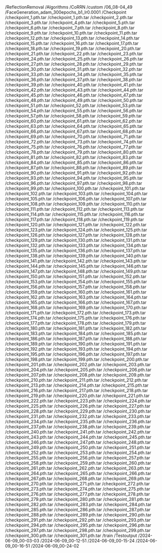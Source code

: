 
/ReflectionRemoval
  /Algorithms
    /CoRRN
      /custom
        /06_08-04_49
          /FaceGeneration_adam_300epochs_b1_lr0.0001
            /Checkpoint
              /checkpoint_1.pth.tar
              /checkpoint_1.pth.tar
              /checkpoint_2.pth.tar
              /checkpoint_3.pth.tar
              /checkpoint_4.pth.tar
              /checkpoint_5.pth.tar
              /checkpoint_6.pth.tar
              /checkpoint_7.pth.tar
              /checkpoint_8.pth.tar
              /checkpoint_9.pth.tar
              /checkpoint_10.pth.tar
              /checkpoint_11.pth.tar
              /checkpoint_12.pth.tar
              /checkpoint_13.pth.tar
              /checkpoint_14.pth.tar
              /checkpoint_15.pth.tar
              /checkpoint_16.pth.tar
              /checkpoint_17.pth.tar
              /checkpoint_18.pth.tar
              /checkpoint_19.pth.tar
              /checkpoint_20.pth.tar
              /checkpoint_21.pth.tar
              /checkpoint_22.pth.tar
              /checkpoint_23.pth.tar
              /checkpoint_24.pth.tar
              /checkpoint_25.pth.tar
              /checkpoint_26.pth.tar
              /checkpoint_27.pth.tar
              /checkpoint_28.pth.tar
              /checkpoint_29.pth.tar
              /checkpoint_30.pth.tar
              /checkpoint_31.pth.tar
              /checkpoint_32.pth.tar
              /checkpoint_33.pth.tar
              /checkpoint_34.pth.tar
              /checkpoint_35.pth.tar
              /checkpoint_36.pth.tar
              /checkpoint_37.pth.tar
              /checkpoint_38.pth.tar
              /checkpoint_39.pth.tar
              /checkpoint_40.pth.tar
              /checkpoint_41.pth.tar
              /checkpoint_42.pth.tar
              /checkpoint_43.pth.tar
              /checkpoint_44.pth.tar
              /checkpoint_45.pth.tar
              /checkpoint_46.pth.tar
              /checkpoint_47.pth.tar
              /checkpoint_48.pth.tar
              /checkpoint_49.pth.tar
              /checkpoint_50.pth.tar
              /checkpoint_51.pth.tar
              /checkpoint_52.pth.tar
              /checkpoint_53.pth.tar
              /checkpoint_54.pth.tar
              /checkpoint_55.pth.tar
              /checkpoint_56.pth.tar
              /checkpoint_57.pth.tar
              /checkpoint_58.pth.tar
              /checkpoint_59.pth.tar
              /checkpoint_60.pth.tar
              /checkpoint_61.pth.tar
              /checkpoint_62.pth.tar
              /checkpoint_63.pth.tar
              /checkpoint_64.pth.tar
              /checkpoint_65.pth.tar
              /checkpoint_66.pth.tar
              /checkpoint_67.pth.tar
              /checkpoint_68.pth.tar
              /checkpoint_69.pth.tar
              /checkpoint_70.pth.tar
              /checkpoint_71.pth.tar
              /checkpoint_72.pth.tar
              /checkpoint_73.pth.tar
              /checkpoint_74.pth.tar
              /checkpoint_75.pth.tar
              /checkpoint_76.pth.tar
              /checkpoint_77.pth.tar
              /checkpoint_78.pth.tar
              /checkpoint_79.pth.tar
              /checkpoint_80.pth.tar
              /checkpoint_81.pth.tar
              /checkpoint_82.pth.tar
              /checkpoint_83.pth.tar
              /checkpoint_84.pth.tar
              /checkpoint_85.pth.tar
              /checkpoint_86.pth.tar
              /checkpoint_87.pth.tar
              /checkpoint_88.pth.tar
              /checkpoint_89.pth.tar
              /checkpoint_90.pth.tar
              /checkpoint_91.pth.tar
              /checkpoint_92.pth.tar
              /checkpoint_93.pth.tar
              /checkpoint_94.pth.tar
              /checkpoint_95.pth.tar
              /checkpoint_96.pth.tar
              /checkpoint_97.pth.tar
              /checkpoint_98.pth.tar
              /checkpoint_99.pth.tar
              /checkpoint_100.pth.tar
              /checkpoint_101.pth.tar
              /checkpoint_102.pth.tar
              /checkpoint_103.pth.tar
              /checkpoint_104.pth.tar
              /checkpoint_105.pth.tar
              /checkpoint_106.pth.tar
              /checkpoint_107.pth.tar
              /checkpoint_108.pth.tar
              /checkpoint_109.pth.tar
              /checkpoint_110.pth.tar
              /checkpoint_111.pth.tar
              /checkpoint_112.pth.tar
              /checkpoint_113.pth.tar
              /checkpoint_114.pth.tar
              /checkpoint_115.pth.tar
              /checkpoint_116.pth.tar
              /checkpoint_117.pth.tar
              /checkpoint_118.pth.tar
              /checkpoint_119.pth.tar
              /checkpoint_120.pth.tar
              /checkpoint_121.pth.tar
              /checkpoint_122.pth.tar
              /checkpoint_123.pth.tar
              /checkpoint_124.pth.tar
              /checkpoint_125.pth.tar
              /checkpoint_126.pth.tar
              /checkpoint_127.pth.tar
              /checkpoint_128.pth.tar
              /checkpoint_129.pth.tar
              /checkpoint_130.pth.tar
              /checkpoint_131.pth.tar
              /checkpoint_132.pth.tar
              /checkpoint_133.pth.tar
              /checkpoint_134.pth.tar
              /checkpoint_135.pth.tar
              /checkpoint_136.pth.tar
              /checkpoint_137.pth.tar
              /checkpoint_138.pth.tar
              /checkpoint_139.pth.tar
              /checkpoint_140.pth.tar
              /checkpoint_141.pth.tar
              /checkpoint_142.pth.tar
              /checkpoint_143.pth.tar
              /checkpoint_144.pth.tar
              /checkpoint_145.pth.tar
              /checkpoint_146.pth.tar
              /checkpoint_147.pth.tar
              /checkpoint_148.pth.tar
              /checkpoint_149.pth.tar
              /checkpoint_150.pth.tar
              /checkpoint_151.pth.tar
              /checkpoint_152.pth.tar
              /checkpoint_153.pth.tar
              /checkpoint_154.pth.tar
              /checkpoint_155.pth.tar
              /checkpoint_156.pth.tar
              /checkpoint_157.pth.tar
              /checkpoint_158.pth.tar
              /checkpoint_159.pth.tar
              /checkpoint_160.pth.tar
              /checkpoint_161.pth.tar
              /checkpoint_162.pth.tar
              /checkpoint_163.pth.tar
              /checkpoint_164.pth.tar
              /checkpoint_165.pth.tar
              /checkpoint_166.pth.tar
              /checkpoint_167.pth.tar
              /checkpoint_168.pth.tar
              /checkpoint_169.pth.tar
              /checkpoint_170.pth.tar
              /checkpoint_171.pth.tar
              /checkpoint_172.pth.tar
              /checkpoint_173.pth.tar
              /checkpoint_174.pth.tar
              /checkpoint_175.pth.tar
              /checkpoint_176.pth.tar
              /checkpoint_177.pth.tar
              /checkpoint_178.pth.tar
              /checkpoint_179.pth.tar
              /checkpoint_180.pth.tar
              /checkpoint_181.pth.tar
              /checkpoint_182.pth.tar
              /checkpoint_183.pth.tar
              /checkpoint_184.pth.tar
              /checkpoint_185.pth.tar
              /checkpoint_186.pth.tar
              /checkpoint_187.pth.tar
              /checkpoint_188.pth.tar
              /checkpoint_189.pth.tar
              /checkpoint_190.pth.tar
              /checkpoint_191.pth.tar
              /checkpoint_192.pth.tar
              /checkpoint_193.pth.tar
              /checkpoint_194.pth.tar
              /checkpoint_195.pth.tar
              /checkpoint_196.pth.tar
              /checkpoint_197.pth.tar
              /checkpoint_198.pth.tar
              /checkpoint_199.pth.tar
              /checkpoint_200.pth.tar
              /checkpoint_201.pth.tar
              /checkpoint_202.pth.tar
              /checkpoint_203.pth.tar
              /checkpoint_204.pth.tar
              /checkpoint_205.pth.tar
              /checkpoint_206.pth.tar
              /checkpoint_207.pth.tar
              /checkpoint_208.pth.tar
              /checkpoint_209.pth.tar
              /checkpoint_210.pth.tar
              /checkpoint_211.pth.tar
              /checkpoint_212.pth.tar
              /checkpoint_213.pth.tar
              /checkpoint_214.pth.tar
              /checkpoint_215.pth.tar
              /checkpoint_216.pth.tar
              /checkpoint_217.pth.tar
              /checkpoint_218.pth.tar
              /checkpoint_219.pth.tar
              /checkpoint_220.pth.tar
              /checkpoint_221.pth.tar
              /checkpoint_222.pth.tar
              /checkpoint_223.pth.tar
              /checkpoint_224.pth.tar
              /checkpoint_225.pth.tar
              /checkpoint_226.pth.tar
              /checkpoint_227.pth.tar
              /checkpoint_228.pth.tar
              /checkpoint_229.pth.tar
              /checkpoint_230.pth.tar
              /checkpoint_231.pth.tar
              /checkpoint_232.pth.tar
              /checkpoint_233.pth.tar
              /checkpoint_234.pth.tar
              /checkpoint_235.pth.tar
              /checkpoint_236.pth.tar
              /checkpoint_237.pth.tar
              /checkpoint_238.pth.tar
              /checkpoint_239.pth.tar
              /checkpoint_240.pth.tar
              /checkpoint_241.pth.tar
              /checkpoint_242.pth.tar
              /checkpoint_243.pth.tar
              /checkpoint_244.pth.tar
              /checkpoint_245.pth.tar
              /checkpoint_246.pth.tar
              /checkpoint_247.pth.tar
              /checkpoint_248.pth.tar
              /checkpoint_249.pth.tar
              /checkpoint_250.pth.tar
              /checkpoint_251.pth.tar
              /checkpoint_252.pth.tar
              /checkpoint_253.pth.tar
              /checkpoint_254.pth.tar
              /checkpoint_255.pth.tar
              /checkpoint_256.pth.tar
              /checkpoint_257.pth.tar
              /checkpoint_258.pth.tar
              /checkpoint_259.pth.tar
              /checkpoint_260.pth.tar
              /checkpoint_261.pth.tar
              /checkpoint_262.pth.tar
              /checkpoint_263.pth.tar
              /checkpoint_264.pth.tar
              /checkpoint_265.pth.tar
              /checkpoint_266.pth.tar
              /checkpoint_267.pth.tar
              /checkpoint_268.pth.tar
              /checkpoint_269.pth.tar
              /checkpoint_270.pth.tar
              /checkpoint_271.pth.tar
              /checkpoint_272.pth.tar
              /checkpoint_273.pth.tar
              /checkpoint_274.pth.tar
              /checkpoint_275.pth.tar
              /checkpoint_276.pth.tar
              /checkpoint_277.pth.tar
              /checkpoint_278.pth.tar
              /checkpoint_279.pth.tar
              /checkpoint_280.pth.tar
              /checkpoint_281.pth.tar
              /checkpoint_282.pth.tar
              /checkpoint_283.pth.tar
              /checkpoint_284.pth.tar
              /checkpoint_285.pth.tar
              /checkpoint_286.pth.tar
              /checkpoint_287.pth.tar
              /checkpoint_288.pth.tar
              /checkpoint_289.pth.tar
              /checkpoint_290.pth.tar
              /checkpoint_291.pth.tar
              /checkpoint_292.pth.tar
              /checkpoint_293.pth.tar
              /checkpoint_294.pth.tar
              /checkpoint_295.pth.tar
              /checkpoint_296.pth.tar
              /checkpoint_297.pth.tar
              /checkpoint_298.pth.tar
              /checkpoint_299.pth.tar
              /checkpoint_300.pth.tar
              /checkpoint_301.pth.tar
            /train
          /Testoutput
            /2024-06-09_00-03-03
            /2024-06-09_00-12-51
            /2024-06-09_00-15-24
            /2024-06-09_00-16-51
            /2024-06-09_00-24-02
